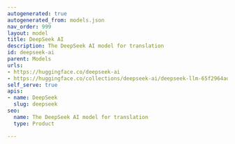 ```yaml
---
autogenerated: true
autogenerated_from: models.json
nav_order: 999
layout: model
title: DeepSeek AI
description: The DeepSeek AI model for translation
id: deepseek-ai
parent: Models
urls:
- https://huggingface.co/deepseek-ai
- https://huggingface.co/collections/deepseek-ai/deepseek-llm-65f2964ad8a0a29fe39b71d8
self_serve: true
apis:
- name: DeepSeek
  slug: deepseek
seo:
  name: The DeepSeek AI model for translation
  type: Product

---
```


